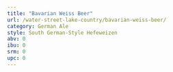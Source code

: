 ```yaml
---
title: "Bavarian Weiss Beer"
url: /water-street-lake-country/bavarian-weiss-beer/
category: German Ale
style: South German-Style Hefeweizen
abv: 0
ibu: 0
srm: 0
upc: 0
---
```



